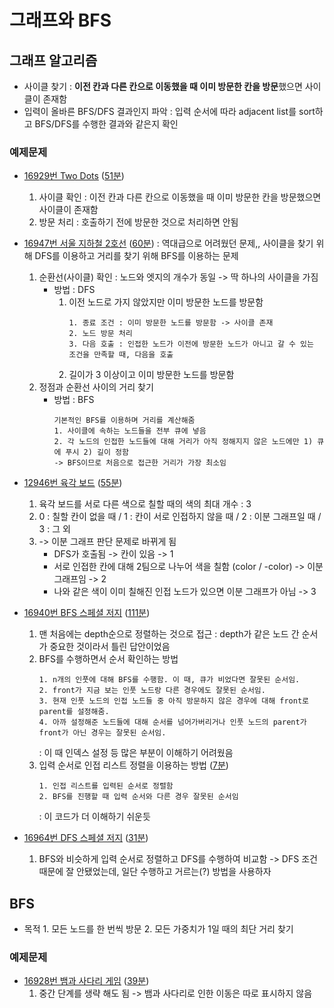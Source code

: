 # 그래프와 BFS

## 그래프 알고리즘
- 사이클 찾기 : **이전 칸과 다른 칸으로 이동했을 때 이미 방문한 칸을 방문**했으면 사이클이 존재함
- 입력이 올바른 BFS/DFS 결과인지 파악 : 입력 순서에 따라 adjacent list를 sort하고 BFS/DFS를 수행한 결과와 같은지 확인

### 예제문제
- [16929번 Two Dots](https://www.acmicpc.net/problem/16929) ([51분](./16929.cpp))
    1. 사이클 확인 : 이전 칸과 다른 칸으로 이동했을 때 이미 방문한 칸을 방문했으면 사이클이 존재함
    2. 방문 처리 : 호출하기 전에 방문한 것으로 처리하면 안됨

- [16947번 서울 지하철 2호선](https://www.acmicpc.net/problem/16947) ([60분](./16947.cpp))
    : 역대급으로 어려웠던 문제,, 사이클을 찾기 위해 DFS를 이용하고 거리를 찾기 위해 BFS를 이용하는 문제
    1. 순환선(사이클) 확인 : 노드와 엣지의 개수가 동일 -> 딱 하나의 사이클을 가짐
        - 방법 : DFS
            1. 이전 노드로 가지 않았지만 이미 방문한 노드를 방문함
                ```
                1. 종료 조건 : 이미 방문한 노드를 방문함 -> 사이클 존재
                2. 노드 방문 처리
                3. 다음 호출 : 인접한 노드가 이전에 방문한 노드가 아니고 갈 수 있는 조건을 만족할 때, 다음을 호출
                ```
            2. 길이가 3 이상이고 이미 방문한 노드를 방문함
    2. 정점과 순환선 사이의 거리 찾기
        - 방법 : BFS
            ```
            기본적인 BFS를 이용하며 거리를 계산해줌
            1. 사이클에 속하는 노드들을 전부 큐에 넣음
            2. 각 노드의 인접한 노드들에 대해 거리가 아직 정해지지 않은 노드에만 1) 큐에 푸시 2) 길이 정함
            -> BFS이므로 처음으로 접근한 거리가 가장 최소임
            ```

- [12946번 육각 보드](https://www.acmicpc.net/problem/12946) ([55분](./12946.cpp))
    1. 육각 보드를 서로 다른 색으로 칠할 때의 색의 최대 개수 : 3
    2. 0 : 칠할 칸이 없을 때 / 1 : 칸이 서로 인접하지 않을 때 / 2 : 이분 그래프일 때 / 3 : 그 외
    3. -> 이분 그래프 판단 문제로 바뀌게 됨
        - DFS가 호출됨 -> 칸이 있음 -> 1
        - 서로 인접한 칸에 대해 2팀으로 나누어 색을 칠함 (color / -color) -> 이분그래프임 -> 2
        - 나와 같은 색이 이미 칠해진 인접 노드가 있으면 이분 그래프가 아님 -> 3

- [16940번 BFS 스페셜 저지](https://www.acmicpc.net/problem/16940) ([111분](./16940.cpp))
    1. 맨 처음에는 depth순으로 정렬하는 것으로 접근 : depth가 같은 노드 간 순서가 중요한 것이라서 틀린 답안이었음
    2. BFS를 수행하면서 순서 확인하는 방법
        ```
        1. n개의 인풋에 대해 BFS를 수행함. 이 때, 큐가 비었다면 잘못된 순서임.
        2. front가 지금 보는 인풋 노드랑 다른 경우에도 잘못된 순서임.
        3. 현재 인풋 노드의 인접 노드들 중 아직 방문하지 않은 경우에 대해 front로 parent를 설정해줌.
        4. 아까 설정해준 노드들에 대해 순서를 넘어가버리거나 인풋 노드의 parent가 front가 아닌 경우는 잘못된 순서임.
        ```
        : 이 때 인덱스 설정 등 많은 부분이 이해하기 어려웠음
    3. 입력 순서로 인접 리스트 정렬을 이용하는 방법 ([7분](./16940_2.cpp))
        ```
        1. 인접 리스트를 입력된 순서로 정렬함
        2. BFS를 진행할 때 입력 순서와 다른 경우 잘못된 순서임
        ```
        : 이 코드가 더 이해하기 쉬운듯

- [16964번 DFS 스페셜 저지](https://www.acmicpc.net/problem/16964) ([31분](./16964.cpp))
    1. BFS와 비슷하게 입력 순서로 정렬하고 DFS를 수행하여 비교함
    -> DFS 조건 때문에 잘 안됐었는데, 일단 수행하고 거르는(?) 방법을 사용하자

## BFS
- 목적 1. 모든 노드를 한 번씩 방문 2. 모든 가중치가 1일 때의 최단 거리 찾기

### 예제문제
- [16928번 뱀과 사다리 게임](https://www.acmicpc.net/problem/16928) ([39분](./16928.cpp))
    1. 중간 단계를 생략 해도 됨 -> 뱀과 사다리로 인한 이동은 따로 표시하지 않음